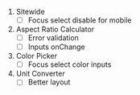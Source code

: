 1. Sitewide
    - [ ] Focus select disable for mobile
2. Aspect Ratio Calculator
    - [ ] Error validation
    - [ ] Inputs onChange
3. Color Picker
    - [ ] Focus select color inputs
4. Unit Converter
    - [ ] Better layout
